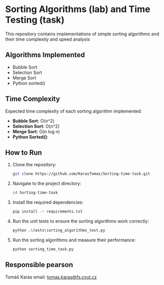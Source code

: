 # Sorting Algorithms (lab) and Time Testing (task)

This repository contains implementations of simple sorting algorithms and their time complexity and speed analysis

## Algorithms Implemented

- Bubble Sort
- Selection Sort
- Merge Sort
- Python sorted()


## Time Complexity

Expected time complexity of each sorting algorithm implemented:

- **Bubble Sort**: O(n^2)
- **Selection Sort**: O(n^2)
- **Merge Sort**: O(n log n)
- **Python Sorted()**: 

## How to Run

1. Clone the repository:
    ```sh
    git clone https://github.com/KarasTomas/Sorting-time-task.git
    ```
2. Navigate to the project directory:
    ```sh
    cd Sorting-time-task
    ```

3. Install the required dependencies:
    ```sh
    pip install -r requirements.txt
    ```

4. Run the unit tests to ensure the sorting algorithms work correctly:
    ```sh
    python .\tests\sorting_algorithms_test.py
    ```  

5. Run the sorting algorithms and measure their performance:
    ```sh
    python sorting_time_task.py
    ```

 


## Responsible pearson

Tomáš Karas
email: tomas.karas@fs.cvut.cz
